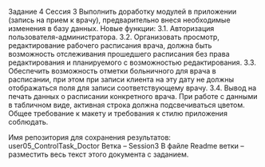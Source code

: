 Задание 4 Сессия 3
Выполнить доработку модулей в приложении (запись на прием к врачу), предварительно внеся необходимые изменения в базу данных.
 Новые функции: 
3.1. Авторизация пользователя-администратора.
3.2. Организовать просмотр, редактирование рабочего расписания врача, должна быть возможность отслеживания прошедшего расписания без права редактирования и планируемого с возможностью редактирования. 
3.3. Обеспечить возможность отметки больничного для врача в расписании, при этом при записи клиента на эту дату не должны отображаться поля для записи соответствующему врачу.
3.4. Вывод на печать данных о расписании конкретного врача.
При работе с данными в табличном виде, активная строка должна подсвечиваться цветом.
Общее требование к макету и требования к стилю приложения соблюдать.

Имя репозитория для сохранения результатов:
user05_ControlTask_Doctor
Ветка – Session3
В файле Readme ветки – разместить весь текст этого документа с заданием.
